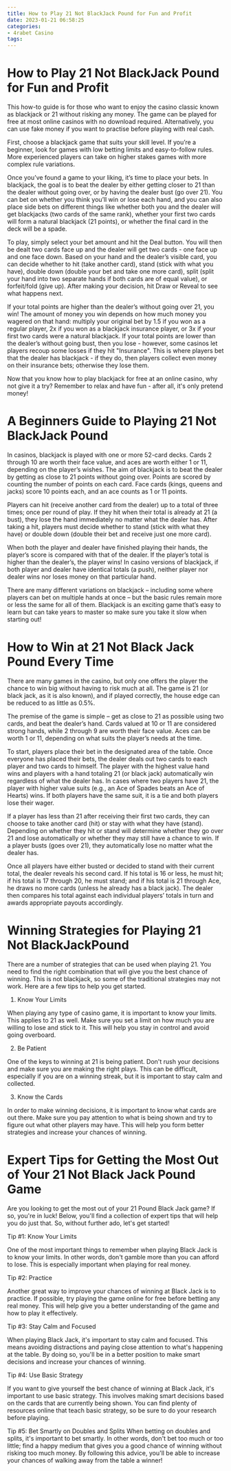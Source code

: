 ```yaml
---
title: How to Play 21 Not BlackJack Pound for Fun and Profit
date: 2023-01-21 06:58:25
categories:
- 4rabet Casino
tags:
---
```



#  How to Play 21 Not BlackJack Pound for Fun and Profit

This how-to guide is for those who want to enjoy the casino classic known as blackjack or 21 without risking any money. The game can be played for free at most online casinos with no download required. Alternatively, you can use fake money if you want to practise before playing with real cash.

First, choose a blackjack game that suits your skill level. If you’re a beginner, look for games with low betting limits and easy-to-follow rules. More experienced players can take on higher stakes games with more complex rule variations.

Once you’ve found a game to your liking, it’s time to place your bets. In blackjack, the goal is to beat the dealer by either getting closer to 21 than the dealer without going over, or by having the dealer bust (go over 21). You can bet on whether you think you’ll win or lose each hand, and you can also place side bets on different things like whether both you and the dealer will get blackjacks (two cards of the same rank), whether your first two cards will form a natural blackjack (21 points), or whether the final card in the deck will be a spade.

To play, simply select your bet amount and hit the Deal button. You will then be dealt two cards face up and the dealer will get two cards - one face up and one face down. Based on your hand and the dealer’s visible card, you can decide whether to hit (take another card), stand (stick with what you have), double down (double your bet and take one more card), split (split your hand into two separate hands if both cards are of equal value), or forfeit/fold (give up). After making your decision, hit Draw or Reveal to see what happens next.

If your total points are higher than the dealer’s without going over 21, you win! The amount of money you win depends on how much money you wagered on that hand: multiply your original bet by 1.5 if you won as a regular player, 2x if you won as a blackjack insurance player, or 3x if your first two cards were a natural blackjack. If your total points are lower than the dealer’s without going bust, then you lose - however, some casinos let players recoup some losses if they hit "Insurance". This is where players bet that the dealer has blackjack - if they do, then players collect even money on their insurance bets; otherwise they lose them.

Now that you know how to play blackjack for free at an online casino, why not give it a try? Remember to relax and have fun - after all, it's only pretend money!

#  A Beginners Guide to Playing 21 Not BlackJack Pound

In casinos, blackjack is played with one or more 52-card decks. Cards 2 through 10 are worth their face value, and aces are worth either 1 or 11, depending on the player’s wishes. The aim of blackjack is to beat the dealer by getting as close to 21 points without going over. Points are scored by counting the number of points on each card. Face cards (kings, queens and jacks) score 10 points each, and an ace counts as 1 or 11 points.

Players can hit (receive another card from the dealer) up to a total of three times; once per round of play. If they hit when their total is already at 21 (a bust), they lose the hand immediately no matter what the dealer has. After taking a hit, players must decide whether to stand (stick with what they have) or double down (double their bet and receive just one more card).

When both the player and dealer have finished playing their hands, the player’s score is compared with that of the dealer. If the player’s total is higher than the dealer’s, the player wins! In casino versions of blackjack, if both player and dealer have identical totals (a push), neither player nor dealer wins nor loses money on that particular hand.

There are many different variations on blackjack – including some where players can bet on multiple hands at once – but the basic rules remain more or less the same for all of them. Blackjack is an exciting game that’s easy to learn but can take years to master so make sure you take it slow when starting out!

#  How to Win at 21 Not Black Jack Pound Every Time

There are many games in the casino, but only one offers the player the chance to win big without having to risk much at all. The game is 21 (or black jack, as it is also known), and if played correctly, the house edge can be reduced to as little as 0.5%.

The premise of the game is simple – get as close to 21 as possible using two cards, and beat the dealer’s hand. Cards valued at 10 or 11 are considered strong hands, while 2 through 9 are worth their face value. Aces can be worth 1 or 11, depending on what suits the player’s needs at the time.

To start, players place their bet in the designated area of the table. Once everyone has placed their bets, the dealer deals out two cards to each player and two cards to himself. The player with the highest value hand wins and players with a hand totaling 21 (or black jack) automatically win regardless of what the dealer has. In cases where two players have 21, the player with higher value suits (e.g., an Ace of Spades beats an Ace of Hearts) wins. If both players have the same suit, it is a tie and both players lose their wager.

If a player has less than 21 after receiving their first two cards, they can choose to take another card (hit) or stay with what they have (stand). Depending on whether they hit or stand will determine whether they go over 21 and lose automatically or whether they may still have a chance to win. If a player busts (goes over 21), they automatically lose no matter what the dealer has.

Once all players have either busted or decided to stand with their current total, the dealer reveals his second card. If his total is 16 or less, he must hit; if his total is 17 through 20, he must stand; and if his total is 21 through Ace, he draws no more cards (unless he already has a black jack). The dealer then compares his total against each individual players’ totals in turn and awards appropriate payouts accordingly.

#  Winning Strategies for Playing 21 Not BlackJackPound 

There are a number of strategies that can be used when playing 21. You need to find the right combination that will give you the best chance of winning. This is not blackjack, so some of the traditional strategies may not work. Here are a few tips to help you get started.

1. Know Your Limits

When playing any type of casino game, it is important to know your limits. This applies to 21 as well. Make sure you set a limit on how much you are willing to lose and stick to it. This will help you stay in control and avoid going overboard.

2. Be Patient

One of the keys to winning at 21 is being patient. Don't rush your decisions and make sure you are making the right plays. This can be difficult, especially if you are on a winning streak, but it is important to stay calm and collected.

3. Know the Cards

In order to make winning decisions, it is important to know what cards are out there. Make sure you pay attention to what is being shown and try to figure out what other players may have. This will help you form better strategies and increase your chances of winning.

#  Expert Tips for Getting the Most Out of Your 21 Not Black Jack Pound Game

Are you looking to get the most out of your 21 Pound Black Jack game? If so, you're in luck! Below, you'll find a collection of expert tips that will help you do just that. So, without further ado, let's get started!

Tip #1: Know Your Limits

One of the most important things to remember when playing Black Jack is to know your limits. In other words, don't gamble more than you can afford to lose. This is especially important when playing for real money.

Tip #2: Practice

Another great way to improve your chances of winning at Black Jack is to practice. If possible, try playing the game online for free before betting any real money. This will help give you a better understanding of the game and how to play it effectively.

Tip #3: Stay Calm and Focused

When playing Black Jack, it's important to stay calm and focused. This means avoiding distractions and paying close attention to what's happening at the table. By doing so, you'll be in a better position to make smart decisions and increase your chances of winning.

Tip #4: Use Basic Strategy

If you want to give yourself the best chance of winning at Black Jack, it's important to use basic strategy. This involves making smart decisions based on the cards that are currently being shown. You can find plenty of resources online that teach basic strategy, so be sure to do your research before playing.

Tip #5: Bet Smartly
on Doubles and Splits
When betting on doubles and splits, it's important to bet smartly. In other words, don't bet too much or too little; find a happy medium that gives you a good chance of winning without risking too much money. By following this advice, you'll be able to increase your chances of walking away from the table a winner!